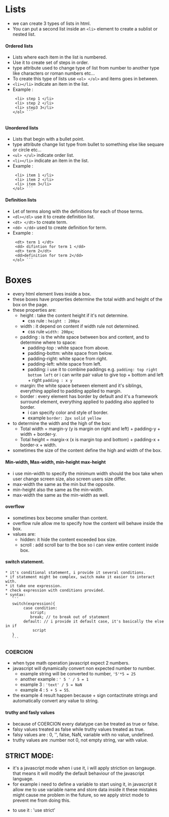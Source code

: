 # Lists
  * we can create 3 types of lists in html.
  * You can put a second list inside an `<li>` element to create a sublist or nested list.

#### Ordered lists
  * Lists where each item in the list is numbered.
  * Use it to create set of steps in order.
  * type attribute used to change type of list from number to another type like characters or roman numbers etc...
  * To create this type of lists use `<ol> </ol>` and items goes in between.
  * `<li></li>` indicate an item in the list.
  * Example :
    ``` <ol>
     <li> step 1 </li>
     <li> step 2 </li>
     <li> step3 3</li>
    </ol> ```
 
#### Unordered lists
  * Lists that begin with a bullet point.
  * type attribute change list type from bullet to something else like sequare or circle etc...
  * `<ul> </ul>` indicate order list.
  * `<li></li>` indicate an item in the list.
  * Example :
    ``` <ol>
     <li> item 1 </li>
     <li> item 2 </li>
     <li> item 3</li>
    </ol> ```

#### Definition lists 
  * Let of terms along with the definitions for each of those terms.
  * `<dl></dl>` use it to create definition list.
  * `<dt> </dt>` to create term.
  * `<dd> </dd>` used to create definition for term.
  * Example :
    ``` <dl>
     <dt> term 1 </dt>
     <dd> difintion for term 1 </dd>
     <dt> term 2</dt>
     <dd>definition for term 2</dd>
    </ol> ```

# Boxes
 * every html element lives inside a box.
 * these boxes have properties determine the total width and height of the box on the page.
 * these properties are:
   * height : take the content height if it's not determine.
     * css rule : `height : 200px` 
   * width : it depend on content if width rule not determined.
     * css rule `width: 200px`; 
   * padding : is the white space between box and content, and to determine where to space:
     * padding-top : white space from above.
     * padding-bottm: white space from below.
     * padding-right: white space from right.
     * padding-left: white space from left.
     * padding: i use it to combine paddings e.g. `padding: top right bottom left` or i can write pair value to give top + bottom and left + right `padding : x y`
   * margin: the white space between element and it's siblings, everything applied to padding applied to margin.
   * border : every element has border by default and it's a framework surround element, everything applied to padding also applied to border.
      * i can specify color and style of border.
      * example `border: 2px solid yellow` 
 * to determine the width and the high of the box:
   * Total width = margin-y (y is margin on right and left) + padding-y + width + border-y.
   * Total height = margix-x (x is margin top and bottom) + padding-x + border-x + width.
 * sometimes the size of the content define the high and width of the box.
 
#### Min-width, Max-width, min-height max-height
   * i use min-width to specify the minimum width should the box take when user change screen size, also screen users size differ.
   * max-width the same as the min but the opposite.
   * min-height also the same as the min-width.
   * max-width the same as the min-width as well.

#### overflow
  * sometimes box become smaller than content.
  * overflow rule allow me to specify how the content will behave inside the box.
  * values are:
    * hidden: it hide the content exceeded box size.
    * scroll : add scroll bar to the box so i can view entire content inside box.

####  switch statement.
    * it's conditional statement, i provide it several conditions.
    * if statement might be complex, switch make it easier to interact with.
    * it take one expression.
    * check expression with conditions provided.
    * syntax:
       ``` 
       switch(expression){
            case condition:
               script;
               break; // to break out of statement
            default: // i provide it default case, it's basically the else in if
                script
       } 
       ```

### COERCION
   * when type math operation javascript expect 2 numbers.
   * javascript will dynamically convert non expected number to number.
     * example string will be converted to number, `'5'*5 = 25`
     * another example : `' 5 ' / 5 = 1`
     * example 3 : `'text' / 5 = NaN`
     * example 4 : `5 + 5 = 55`.
   * the example 4 result happen because + sign contactinate strings and automatically convert any value to string.
#### truthy and fasly values
  * because of COERCION every datatype can be treated as true or false.
  * falsy values treated as false while truthy values treated as true.
  * falsy values are : 0, '', false, NaN, variable with no value, undefined.
  * truthy values are :number not 0, not empty string, var with value.

## STRICT MODE:
- it's a javascript mode  when i use it, i will apply striction on langauge.
that means it will modify the default behaviour of the javascript language.
- for example i need to define a variable to start using it, in javascript it allow me to use variable name and store data inside it
these mistakes might cause me problem in the future, so we apply strict mode to prevent me from doing this.
* to use it : 'use strict'
